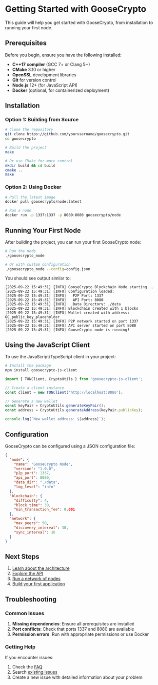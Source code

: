 # Getting Started with GooseCrypto

This guide will help you get started with GooseCrypto, from installation to running your first node.

## Prerequisites

Before you begin, ensure you have the following installed:

- **C++17 compiler** (GCC 7+ or Clang 5+)
- **CMake** 3.10 or higher
- **OpenSSL** development libraries
- **Git** for version control
- **Node.js** 12+ (for JavaScript API)
- **Docker** (optional, for containerized deployment)

## Installation

### Option 1: Building from Source

```bash
# Clone the repository
git clone https://github.com/yourusername/goosecrypto.git
cd goosecrypto

# Build the project
make

# Or use CMake for more control
mkdir build && cd build
cmake ..
make
```

### Option 2: Using Docker

```bash
# Pull the latest image
docker pull goosecrypto/node:latest

# Run a node
docker run -p 1337:1337 -p 8080:8080 goosecrypto/node
```

## Running Your First Node

After building the project, you can run your first GooseCrypto node:

```bash
# Run the node
./goosecrypto_node

# Or with custom configuration
./goosecrypto_node --config=config.json
```

You should see output similar to:

```
[2025-09-22 15:49:31] [INFO] GooseCrypto Blockchain Node starting...
[2025-09-22 15:49:31] [INFO] Configuration loaded:
[2025-09-22 15:49:31] [INFO]   P2P Port: 1337
[2025-09-22 15:49:31] [INFO]   API Port: 8080
[2025-09-22 15:49:31] [INFO]   Data Directory: ./data
[2025-09-22 15:49:31] [INFO] Blockchain created with 1 blocks
[2025-09-22 15:49:31] [INFO] Wallet created with address: GC_public_key_placeholder
[2025-09-22 15:49:31] [INFO] P2P network started on port 1337
[2025-09-22 15:49:31] [INFO] API server started on port 8080
[2025-09-22 15:49:31] [INFO] GooseCrypto node is running!
```

## Using the JavaScript Client

To use the JavaScript/TypeScript client in your project:

```bash
# Install the package
npm install goosecrypto-js-client
```

```javascript
import { TONClient, CryptoUtils } from 'goosecrypto-js-client';

// Create a client instance
const client = new TONClient('http://localhost:8080');

// Generate a new wallet
const keyPair = CryptoUtils.generateKeyPair();
const address = CryptoUtils.generateAddress(keyPair.publicKey);

console.log(`New wallet address: ${address}`);
```

## Configuration

GooseCrypto can be configured using a JSON configuration file:

```json
{
  "node": {
    "name": "GooseCrypto Node",
    "version": "1.0.0",
    "p2p_port": 1337,
    "api_port": 8080,
    "data_dir": "./data",
    "log_level": "info"
  },
  "blockchain": {
    "difficulty": 4,
    "block_time": 30,
    "min_transaction_fee": 0.001
  },
  "network": {
    "max_peers": 50,
    "discovery_interval": 30,
    "sync_interval": 10
  }
}
```

## Next Steps

1. [Learn about the architecture](architecture.md)
2. [Explore the API](api-reference.md)
3. [Run a network of nodes](running-node.md)
4. [Build your first application](javascript-client.md)

## Troubleshooting

### Common Issues

1. **Missing dependencies**: Ensure all prerequisites are installed
2. **Port conflicts**: Check that ports 1337 and 8080 are available
3. **Permission errors**: Run with appropriate permissions or use Docker

### Getting Help

If you encounter issues:

1. Check the [FAQ](faq.md)
2. Search [existing issues](https://github.com/yourusername/goosecrypto/issues)
3. Create a new issue with detailed information about your problem